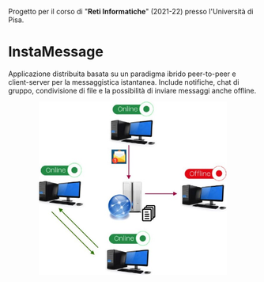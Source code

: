 Progetto per il corso di "**Reti Informatiche**" (2021-22) presso l'Università di Pisa.

# InstaMessage

Applicazione distribuita basata su un paradigma ibrido peer-to-peer e client-server per la messaggistica istantanea. Include notifiche, chat di gruppo, condivisione di file e la possibilità di inviare messaggi anche offline.

<p align="center">
  <img src="https://github.com/LucaArduini/InstaMessage/blob/main/File%20Accessori/esempio%20di%20scenario.jpg" alt="esempio_scenario" height="350" />
</p>
